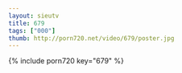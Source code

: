 ```yaml
--- 
layout: sieutv
title: 679
tags: ["000"]
thumb: http://porn720.net/video/679/poster.jpg
---
```

{% include porn720 key="679" %} 
